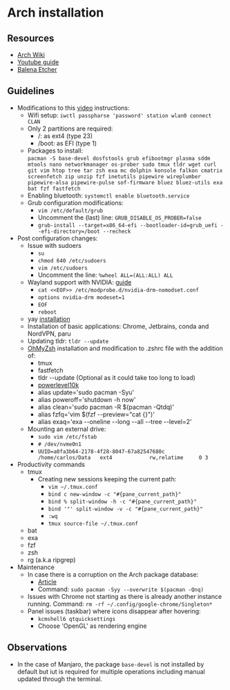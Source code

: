 # Arch installation

## Resources
- [Arch Wiki](https://wiki.archlinux.org/title/installation_guide)
- [Youtube guide](https://www.youtube.com/watch?v=FxeriGuJKTM)
- [Balena Etcher](https://etcher.balena.io/)

## Guidelines
- Modifications to this [video](https://www.youtube.com/watch?v=FxeriGuJKTM) instructions:
    - Wifi setup: `iwctl passpharse 'password' station wlan0 connect CLAN`
    - Only 2 partitions are required:
      - /: as ext4 (type 23)
      - /boot: as EFI (type 1)
    - Packages to install: <br> `pacman -S base-devel dosfstools grub efibootmgr plasma sddm mtools nano networkmanager os-prober sudo tmux tldr wget curl git vim htop tree tar zsh exa mc dolphin konsole falkon cmatrix screenfetch zip unzip fzf inetutils pipewire wireplumber pipewire-alsa pipewire-pulse sof-firmware bluez bluez-utils exa bat fzf fastfetch`
    - Enabling bluetooth: `systemctl enable bluetooth.service`
    - Grub configuration modifications:
      - `vim /etc/default/grub`
      - Uncomment the (last) line: `GRUB_DISABLE_OS_PROBER=false`
      - `grub-install --target=x86_64-efi --bootloader-id=grub_uefi --efi-directory=/boot --recheck`
- Post configuration changes:
    - Issue with sudoers
      - `su`
      - `chmod 640 /etc/sudoers`
      - `vim /etc/sudoers`
      - Uncomment the line: `%wheel ALL=(ALL:ALL) ALL`
    - Wayland support with NVIDIA: [guide](https://wiki.archlinux.org/title/NVIDIA)
      - `cat <<EOF>> /etc/modprobe.d/nvidia-drm-nomodset.conf`
      - `options nvidia-drm modeset=1`
      - `EOF`
      - `reboot`
    - yay [installation](https://itsfoss.com/install-yay-arch-linux/)
    - Installation of basic applications: Chrome, Jetbrains, conda and NordVPN, paru
    - Updating tldr: `tldr --update`
    - [OhMyZsh](https://ohmyz.sh/) installation and modification to .zshrc file with the addition of:
        - tmux
        - fastfetch
        - tldr --update (Optional as it could take too long to load)
        - [powerlevel10k](https://dev.to/trevorzylks/using-powerlevel10k-to-customize-zsh-4f8o)
        - alias update='sudo pacman -Syu'
        - alias poweroff='shutdown -h now'
        - alias clean='sudo pacman -R $(pacman -Qtdq)'
        - alias fzfq='vim $(fzf --preview="cat {}")'
        - alias exaq='exa --oneline --long --all --tree --level=2'
    - Mounting an external drive:
      - `sudo vim /etc/fstab`
      - `# /dev/nvme0n1`
      - `UUID=a0fa3b64-2178-4f28-8047-67a82547680c       /home/carlos/Data   ext4            rw,relatime     0 3`
- Productivity commands
  - tmux 
    - Creating new sessions keeping the current path: 
      - `vim ~/.tmux.conf`
      - `bind c new-window -c "#{pane_current_path}"`
      - `bind % split-window -h -c "#{pane_current_path}"`
      - `bind '"' split-window -v -c "#{pane_current_path}"`
      - `:wq`
      - `tmux source-file ~/.tmux.conf`
  - bat
  - exa
  - fzf
  - zsh
  - rg (a.k.a ripgrep)
- Maintenance
  - In case there is a corruption on the Arch package database:
    - [Article](https://bbs.archlinux.org/viewtopic.php?id=262288)
    - Command: `sudo pacman -Syy --overwrite $(pacman -Qnq)`
  - Issues with Chrome not starting as there is already another instance running. Command: `rm -rf ~/.config/google-chrome/Singleton*`
  - Panel issues (taskbar) where icons disappear after hovering: 
    - `kcmshell6 qtquicksettings`
    - Choose 'OpenGL' as rendering engine

## Observations
- In the case of Manjaro, the package `base-devel` is not installed by default but iut is required for multiple operations including manual updated through the terminal.